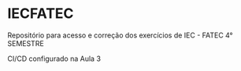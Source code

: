 # IECFATEC
Repositório para acesso e correção dos exercícios de IEC - FATEC 4° SEMESTRE

CI/CD configurado na Aula 3
